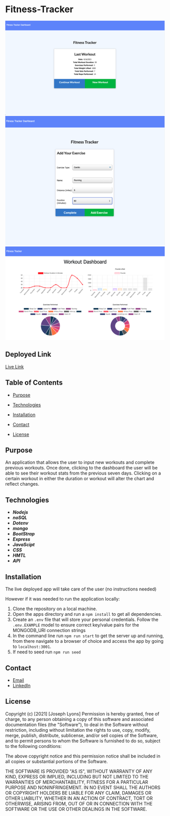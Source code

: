 # Fitness-Tracker


![image of app](public/assets/fitnessIMG.png)
![image of app](public/assets/fitnessAdd.png)
![image of app](public/assets/fitnessChart.png)

## Deployed Link

[Live Link](https://rocky-waters-93224.herokuapp.com/)

## Table of Contents

* [Purpose](#Purpose)

* [Technologies](#Technologies)

* [Installation](#Installation)

* [Contact](#Contact)

* [License](#License)

## Purpose

An application that allows the user to input new workouts and complete previous workouts. Once done, clicking to the dashboard the user will be able to see their workout stats from the previous seven days. Clicking on a certain workout in either the duration or workout will alter the chart and reflect changes. 


## Technologies

* ***Nodejs***
* ***noSQL***
* ***Dotenv***
* ***mongo***
* ***BootStrap*** 
* ***Express*** 
* ***JavaScipt***
* ***CSS***
* ***HMTL***
* ***API***

## Installation

The live deployed app will take care of the user (no instructions needed)

However if it was needed to run the application locally:

1. Clone the repository on a local machine.
2. Open the apps directory and run a `npm install` to get all dependencies.
3. Create an `.env` file that will store your personal credentials. Follow the `.env.EXAMPLE` model to ensure correct key/value pairs for the MONGODB_URI connection strings
4. In the command line run `npm run start` to get the server up and running, from there navigate to a browser of choice and access the app by going to `localhost:3001`.
5. If need to seed run `npm run seed`

## Contact

* [Email](mailto:josephjlyons90@gmail.com)
* [LinkedIn](www.linkedin.com/in/joseph-lyons-0a2630200/)

## License

Copyright (c) [2021] [Joseph Lyons]
Permission is hereby granted, free of charge, to any person obtaining a copy of this software and associated documentation files (the "Software"), to deal in the Software without restriction, including without limitation the rights to use, copy, modify, merge, publish, distribute, sublicense, and/or sell copies of the Software, and to permit persons to whom the Software is furnished to do so, subject to the following conditions:

The above copyright notice and this permission notice shall be included in all copies or substantial portions of the Software.

THE SOFTWARE IS PROVIDED "AS IS", WITHOUT WARRANTY OF ANY KIND, EXPRESS OR IMPLIED, INCLUDING BUT NOT LIMITED TO THE WARRANTIES OF MERCHANTABILITY, FITNESS FOR A PARTICULAR PURPOSE AND NONINFRINGEMENT. IN NO EVENT SHALL THE AUTHORS OR COPYRIGHT HOLDERS BE LIABLE FOR ANY CLAIM, DAMAGES OR OTHER LIABILITY, WHETHER IN AN ACTION OF CONTRACT, TORT OR OTHERWISE, ARISING FROM, OUT OF OR IN CONNECTION WITH THE SOFTWARE OR THE USE OR OTHER DEALINGS IN THE SOFTWARE.
